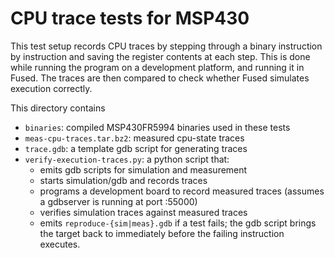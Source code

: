# CPU trace tests for MSP430

This test setup records CPU traces by stepping through a binary instruction by
instruction and saving the register contents at each step. This is done while
running the program on a development platform, and running it in Fused. The
traces are then compared to check whether Fused simulates execution correctly.

This directory contains
  + `binaries`: compiled MSP430FR5994 binaries used in these tests
  + `meas-cpu-traces.tar.bz2`: measured cpu-state traces
  + `trace.gdb`: a template gdb script for generating traces
  + `verify-execution-traces.py`: a python script that:
    + emits gdb scripts for simulation and measurement
    + starts simulation/gdb and records traces
    + programs a development board to record measured traces (assumes a
      gdbserver is running at port :55000)
    + verifies simulation traces against measured traces
    + emits `reproduce-{sim|meas}.gdb` if a test fails; the gdb script brings
      the target back to immediately before the failing instruction executes.
